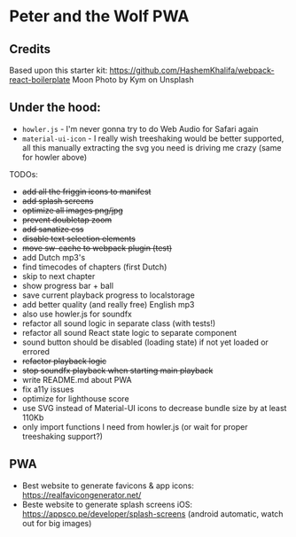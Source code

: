 # Peter and the Wolf PWA

## Credits

Based upon this starter kit: https://github.com/HashemKhalifa/webpack-react-boilerplate
Moon Photo by Kym on Unsplash

## Under the hood:

- `howler.js` - I'm never gonna try to do Web Audio for Safari again
- `material-ui-icon` - I really wish treeshaking would be better supported, all this manually extracting the svg you need is driving me crazy (same for howler above)

TODOs:

- ~~add all the friggin icons to manifest~~
- ~~add splash screens~~
- ~~optimize all images png/jpg~~
- ~~prevent doubletap zoom~~
- ~~add sanatize css~~
- ~~disable text selection elements~~
- ~~move sw-cache to webpack plugin (test)~~
- add Dutch mp3's
- find timecodes of chapters (first Dutch)
- skip to next chapter
- show progress bar + ball
- save current playback progress to localstorage
- add better quality (and really free) English mp3
- also use howler.js for soundfx
- refactor all sound logic in separate class (with tests!)
- refactor all sound React state logic to separate component
- sound button should be disabled (loading state) if not yet loaded or errored
- ~~refactor playback logic~~
- ~~stop soundfx playback when starting main playback~~
- write README.md about PWA
- fix a11y issues
- optimize for lighthouse score
- use SVG instead of Material-UI icons to decrease bundle size by at least 110Kb
- only import functions I need from howler.js (or wait for proper treeshaking support?)

## PWA

- Best website to generate favicons & app icons: https://realfavicongenerator.net/
- Beste website to generate splash screens iOS: https://appsco.pe/developer/splash-screens (android automatic, watch out for big images)
